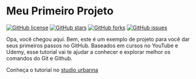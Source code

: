 # Meu Primeiro Projeto
[![GitHub license](https://img.shields.io/github/license/clcmo/MeuPrimeiroProjeto?style=for-the-badge)](https://github.com/clcmo/Meu-Primeiro-Projeto)
[![GitHub stars](https://img.shields.io/github/stars/clcmo/MeuPrimeiroProjeto?style=for-the-badge)](https://github.com/clcmo/Meu-Primeiro-Projeto/stargazers)
[![GitHub forks](https://img.shields.io/github/forks/clcmo/MeuPrimeiroProjeto?style=for-the-badge)](https://github.com/clcmo/Meu-Primeiro-Projeto/network)
[![GitHub issues](https://img.shields.io/github/issues/clcmo/MeuPrimeiroProjeto?style=for-the-badge)](https://github.com/clcmo/Meu-Primeiro-Projeto/issues)

Opa, você chegou aqui. Bem, este é um exemplo de projeto para você dar seus primeiros passos no GitHub. Baseados em cursos no YouTube e Udemy, esse tutorial vai te ajudar a conhecer e explorar melhor os comandos do Git e Github.

Conheça o tutorial no [studio urbanna][studio urbanna]

[studio urbanna]: https://www.studiourbanna.com.br/tags.html#git
